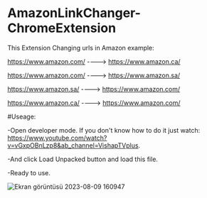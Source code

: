 ﻿# AmazonLinkChanger-ChromeExtension
This Extension Changing urls in Amazon example:

https://www.amazon.com/ ----> https://www.amazon.ca/

https://www.amazon.com/ ----> https://www.amazon.sa/

https://www.amazon.sa/  ----> https://www.amazon.com/

https://www.amazon.ca/  ----> https://www.amazon.com/

﻿#Useage: 

-Open developer mode. If you don't know how to do it just watch: https://www.youtube.com/watch?v=vGxpOBnLzp8&ab_channel=VishapTVplus.

-And click Load Unpacked button and load this file. 

-Ready to use.

![Ekran görüntüsü 2023-08-09 160947](https://github.com/Kurtulusozturk/AmazonLinkChanger-ChromeExtension/assets/92689191/64295711-82df-460a-93ef-cc97d01f6b8b)


